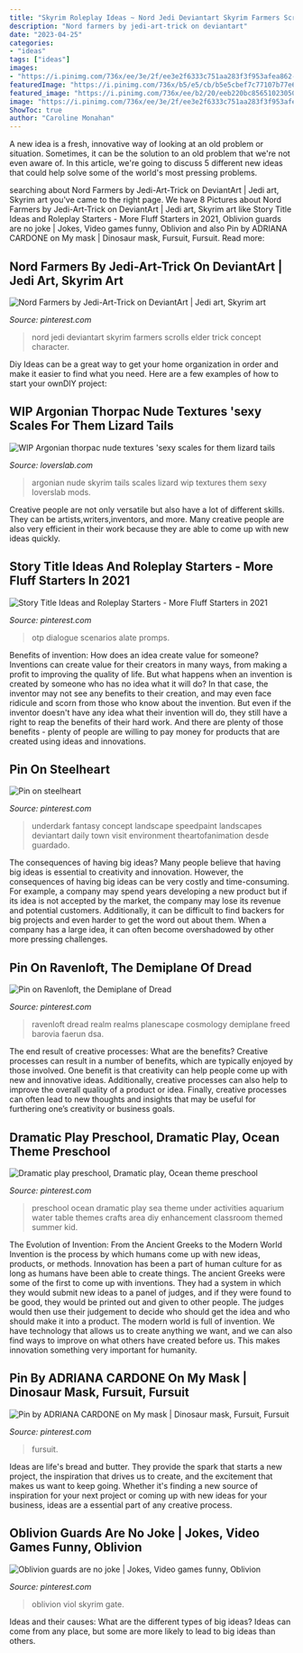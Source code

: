 ```yaml
---
title: "Skyrim Roleplay Ideas ~ Nord Jedi Deviantart Skyrim Farmers Scrolls Elder Trick Concept Character"
description: "Nord farmers by jedi-art-trick on deviantart"
date: "2023-04-25"
categories:
- "ideas"
tags: ["ideas"]
images:
- "https://i.pinimg.com/736x/ee/3e/2f/ee3e2f6333c751aa283f3f953afea862--video-games-funny-oblivion.jpg"
featuredImage: "https://i.pinimg.com/736x/b5/e5/cb/b5e5cbef7c77107b77e6997e4ef40e15.jpg"
featured_image: "https://i.pinimg.com/736x/ee/b2/20/eeb220bc856510230502e8536dec1375--fairytale-art-comic-artist.jpg"
image: "https://i.pinimg.com/736x/ee/3e/2f/ee3e2f6333c751aa283f3f953afea862--video-games-funny-oblivion.jpg"
ShowToc: true
author: "Caroline Monahan"
---
```



A new idea is a fresh, innovative way of looking at an old problem or situation. Sometimes, it can be the solution to an old problem that we're not even aware of. In this article, we're going to discuss 5 different new ideas that could help solve some of the world's most pressing problems.

	

		
searching about Nord Farmers by Jedi-Art-Trick on DeviantArt | Jedi art, Skyrim art you've came to the right page. We have 8 Pictures about Nord Farmers by Jedi-Art-Trick on DeviantArt | Jedi art, Skyrim art like Story Title Ideas and Roleplay Starters - More Fluff Starters in 2021, Oblivion guards are no joke | Jokes, Video games funny, Oblivion and also Pin by ADRIANA CARDONE on My mask | Dinosaur mask, Fursuit, Fursuit. Read more:
		
    
## Nord Farmers By Jedi-Art-Trick On DeviantArt | Jedi Art, Skyrim Art

<img loading=lazy src="https://i.pinimg.com/736x/ee/b2/20/eeb220bc856510230502e8536dec1375--fairytale-art-comic-artist.jpg" onerror="this.onerror=null;this.src='https://tse1.mm.bing.net/th?id=OIP.STR1Nr7Uye3RWYiyDPVCtAHaLc&amp;pid=15.1';" alt="Nord Farmers by Jedi-Art-Trick on DeviantArt | Jedi art, Skyrim art">

_Source: pinterest.com_

>nord jedi deviantart skyrim farmers scrolls elder trick concept character. 

	

Diy Ideas can be a great way to get your home organization in order and make it easier to find what you need. Here are a few examples of how to start your ownDIY project: 

    
## WIP Argonian Thorpac Nude Textures &#039;sexy Scales For Them Lizard Tails

<img loading=lazy src="https://static.loverslab.com/uploads/monthly_12_2011/post-9325-13597871589891.jpg" onerror="this.onerror=null;this.src='https://tse2.mm.bing.net/th?id=OIP.8MxsvsPng-hoc1gT5oiVTQHaF7&amp;pid=15.1';" alt="WIP Argonian thorpac nude textures &#039;sexy scales for them lizard tails">

_Source: loverslab.com_

>argonian nude skyrim tails scales lizard wip textures them sexy loverslab mods. 

	

Creative people are not only versatile but also have a lot of different skills. They can be artists,writers,inventors, and more. Many creative people are also very efficient in their work because they are able to come up with new ideas quickly.

    
## Story Title Ideas And Roleplay Starters - More Fluff Starters In 2021

<img loading=lazy src="https://i.pinimg.com/736x/b5/e5/cb/b5e5cbef7c77107b77e6997e4ef40e15.jpg" onerror="this.onerror=null;this.src='https://tse1.mm.bing.net/th?id=OIP.L4HRMj2I_1WHrS1_5kUJywHaL5&amp;pid=15.1';" alt="Story Title Ideas and Roleplay Starters - More Fluff Starters in 2021">

_Source: pinterest.com_

>otp dialogue scenarios alate promps. 

	

Benefits of invention: How does an idea create value for someone?
Inventions can create value for their creators in many ways, from making a profit to improving the quality of life. But what happens when an invention is created by someone who has no idea what it will do? In that case, the inventor may not see any benefits to their creation, and may even face ridicule and scorn from those who know about the invention. But even if the inventor doesn't have any idea what their invention will do, they still have a right to reap the benefits of their hard work. And there are plenty of those benefits - plenty of people are willing to pay money for products that are created using ideas and innovations.

    
## Pin On Steelheart

<img loading=lazy src="https://i.pinimg.com/736x/81/d5/ea/81d5eaedcf55bcb3ca43c58eea6c396b.jpg" onerror="this.onerror=null;this.src='https://tse2.mm.bing.net/th?id=OIP.4fYThUaxDAMaoKEK9OXfKAHaKY&amp;pid=15.1';" alt="Pin on steelheart">

_Source: pinterest.com_

>underdark fantasy concept landscape speedpaint landscapes deviantart daily town visit environment theartofanimation desde guardado. 

	

The consequences of having big ideas?
Many people believe that having big ideas is essential to creativity and innovation. However, the consequences of having big ideas can be very costly and time-consuming. For example, a company may spend years developing a new product but if its idea is not accepted by the market, the company may lose its revenue and potential customers. Additionally, it can be difficult to find backers for big projects and even harder to get the word out about them. When a company has a large idea, it can often become overshadowed by other more pressing challenges.

    
## Pin On Ravenloft, The Demiplane Of Dread

<img loading=lazy src="https://i.pinimg.com/736x/be/11/78/be11786b3d500c7f345f5ad9e03f4237.jpg" onerror="this.onerror=null;this.src='https://tse1.mm.bing.net/th?id=OIP.25ZFn9_7J3YS4LecJ8SvNAHaLH&amp;pid=15.1';" alt="Pin on Ravenloft, the Demiplane of Dread">

_Source: pinterest.com_

>ravenloft dread realm realms planescape cosmology demiplane freed barovia faerun dsa. 

	

The end result of creative processes: What are the benefits?
Creative processes can result in a number of benefits, which are typically enjoyed by those involved. One benefit is that creativity can help people come up with new and innovative ideas. Additionally, creative processes can also help to improve the overall quality of a product or idea. Finally, creative processes can often lead to new thoughts and insights that may be useful for furthering one’s creativity or business goals.

    
## Dramatic Play Preschool, Dramatic Play, Ocean Theme Preschool

<img loading=lazy src="http://media-cache-ec0.pinimg.com/640x/dd/40/cc/dd40cc7ae917ba57f48e5e6e15984c5f.jpg" onerror="this.onerror=null;this.src='https://tse1.mm.bing.net/th?id=OIP.SgEEsIFZQ6KbAwdNvZHZhQHaJ3&amp;pid=15.1';" alt="Dramatic play preschool, Dramatic play, Ocean theme preschool">

_Source: pinterest.com_

>preschool ocean dramatic play sea theme under activities aquarium water table themes crafts area diy enhancement classroom themed summer kid. 

	

The Evolution of Invention: From the Ancient Greeks to the Modern World
Invention is the process by which humans come up with new ideas, products, or methods. Innovation has been a part of human culture for as long as humans have been able to create things. The ancient Greeks were some of the first to come up with inventions. They had a system in which they would submit new ideas to a panel of judges, and if they were found to be good, they would be printed out and given to other people. The judges would then use their judgement to decide who should get the idea and who should make it into a product.
The modern world is full of invention. We have technology that allows us to create anything we want, and we can also find ways to improve on what others have created before us. This makes innovation something very important for humanity.

    
## Pin By ADRIANA CARDONE On My Mask | Dinosaur Mask, Fursuit, Fursuit

<img loading=lazy src="https://i.pinimg.com/736x/94/50/3b/94503be4114208ca874802fe9545241e.jpg" onerror="this.onerror=null;this.src='https://tse1.mm.bing.net/th?id=OIP.74hJmh9r9f7ImpIYb0TirAHaJ3&amp;pid=15.1';" alt="Pin by ADRIANA CARDONE on My mask | Dinosaur mask, Fursuit, Fursuit">

_Source: pinterest.com_

>fursuit. 

	

Ideas are life's bread and butter. They provide the spark that starts a new project, the inspiration that drives us to create, and the excitement that makes us want to keep going. Whether it's finding a new source of inspiration for your next project or coming up with new ideas for your business, ideas are a essential part of any creative process.

    
## Oblivion Guards Are No Joke | Jokes, Video Games Funny, Oblivion

<img loading=lazy src="https://i.pinimg.com/736x/ee/3e/2f/ee3e2f6333c751aa283f3f953afea862--video-games-funny-oblivion.jpg" onerror="this.onerror=null;this.src='https://tse3.mm.bing.net/th?id=OIP.ODUX2W030ZS6vAceDkCfPgAAAA&amp;pid=15.1';" alt="Oblivion guards are no joke | Jokes, Video games funny, Oblivion">

_Source: pinterest.com_

>oblivion viol skyrim gate. 

	

Ideas and their causes: What are the different types of big ideas?
Ideas can come from any place, but some are more likely to lead to big ideas than others.

